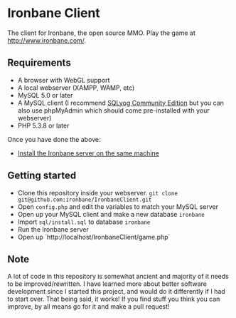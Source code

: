 Ironbane Client
==============

The client for Ironbane, the open source MMO. 
Play the game at <http://www.ironbane.com/>.

## Requirements

* A browser with WebGL support
* A local webserver (XAMPP, WAMP, etc)
* MySQL 5.0 or later
* A MySQL client (I recommend [SQLyog Community Edition](https://code.google.com/p/sqlyog/downloads/list) but you can also use phpMyAdmin which should come pre-installed with your webserver)
* PHP 5.3.8 or later

Once you have done the above:

* [Install the Ironbane server on the same machine](https://github.com/ironbane/IronbaneServer/)

## Getting started

* Clone this repository inside your webserver.
```git clone git@github.com:ironbane/IronbaneClient.git```
* Open ```config.php``` and edit the variables to match your MySQL server
* Open up your MySQL client and make a new database ```ironbane```
* Import ```sql/install.sql``` to database ```ironbane```
* Run the Ironbane server
* Open up ´http://localhost/IronbaneClient/game.php´

## Note

A lot of code in this repository is somewhat ancient and majority of it needs to be improved/rewritten.
I have learned more about better software development since I started this project, and would do it differently if I had to start over.
That being said, it works! If you find stuff you think you can improve, by all means go for it and make a pull request!
